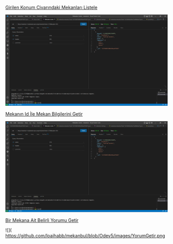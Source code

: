 
[Girilen Konum Civarındaki Mekanları Listele](https://mekanbul-1.loiyhabeeb.repl.co/api/mekanlar?enlem=37.8&boylam=30.5)

![](https://github.com/loaihabb/mekanbul/blob/Odev5/images/MekanlariListele.png)

[Mekanın Id İle Mekan Bilgilerini Getir]( https://mekanbul-1.loiyhabeeb.repl.co/api/mekanlar/63793087bf80e306aa479283)

![]( https://github.com/loaihabb/mekanbul/blob/Odev5/images/MekanlariListele.png)

[Bir Mekana Ait Belirli Yorumu Getir](1.loiyhabeeb.repl.co/api/mekanlar/63793087bf80e306aa479283/Yorumlar/6379308ee584b18463e5ae82)

![]( https://github.com/loaihabb/mekanbul/blob/Odev5/images/YorumGetir.png
